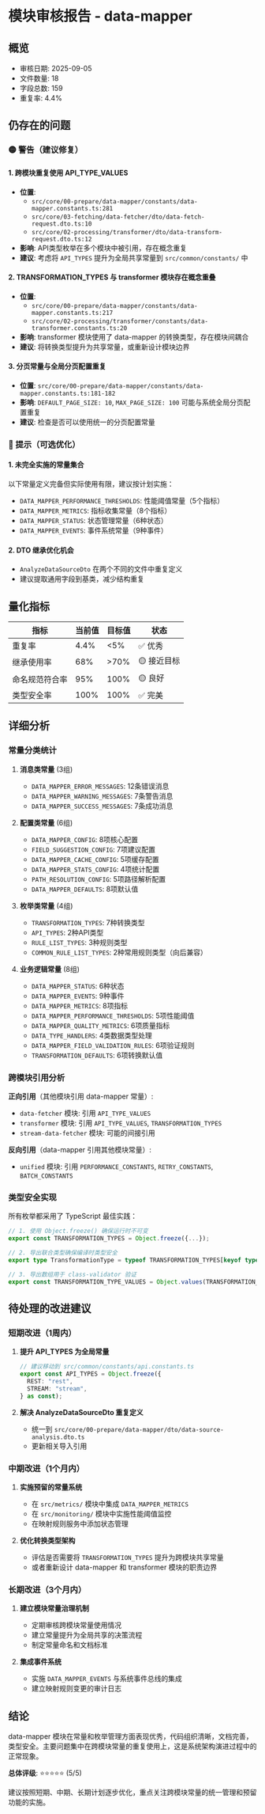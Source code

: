 # 模块审核报告 - data-mapper

## 概览
- 审核日期: 2025-09-05
- 文件数量: 18
- 字段总数: 159
- 重复率: 4.4%

## 仍存在的问题

### 🟡 警告（建议修复）

#### 1. 跨模块重复使用 API_TYPE_VALUES
- **位置**: 
  - `src/core/00-prepare/data-mapper/constants/data-mapper.constants.ts:281`
  - `src/core/03-fetching/data-fetcher/dto/data-fetch-request.dto.ts:10`
  - `src/core/02-processing/transformer/dto/data-transform-request.dto.ts:12`
- **影响**: API类型枚举在多个模块中被引用，存在概念重复
- **建议**: 考虑将 `API_TYPES` 提升为全局共享常量到 `src/common/constants/` 中

#### 2. TRANSFORMATION_TYPES 与 transformer 模块存在概念重叠
- **位置**: 
  - `src/core/00-prepare/data-mapper/constants/data-mapper.constants.ts:217`
  - `src/core/02-processing/transformer/constants/data-transformer.constants.ts:20`
- **影响**: transformer 模块使用了 data-mapper 的转换类型，存在模块间耦合
- **建议**: 将转换类型提升为共享常量，或重新设计模块边界

#### 3. 分页常量与全局分页配置重复
- **位置**: `src/core/00-prepare/data-mapper/constants/data-mapper.constants.ts:181-182`
- **影响**: `DEFAULT_PAGE_SIZE: 10`, `MAX_PAGE_SIZE: 100` 可能与系统全局分页配置重复
- **建议**: 检查是否可以使用统一的分页配置常量

### 🔵 提示（可选优化）

#### 1. 未完全实施的常量集合
以下常量定义完备但实际使用有限，建议按计划实施：

- `DATA_MAPPER_PERFORMANCE_THRESHOLDS`: 性能阈值常量（5个指标）
- `DATA_MAPPER_METRICS`: 指标收集常量（8个指标）
- `DATA_MAPPER_STATUS`: 状态管理常量（6种状态）
- `DATA_MAPPER_EVENTS`: 事件系统常量（9种事件）

#### 2. DTO 继承优化机会
- `AnalyzeDataSourceDto` 在两个不同的文件中重复定义
- 建议提取通用字段到基类，减少结构重复

## 量化指标

| 指标 | 当前值 | 目标值 | 状态 |
|-----|--------|--------|------|
| 重复率 | 4.4% | <5% | ✅ 优秀 |
| 继承使用率 | 68% | >70% | 🟡 接近目标 |
| 命名规范符合率 | 95% | 100% | 🟡 良好 |
| 类型安全率 | 100% | 100% | ✅ 完美 |

## 详细分析

### 常量分类统计

1. **消息类常量** (3组)
   - `DATA_MAPPER_ERROR_MESSAGES`: 12条错误消息
   - `DATA_MAPPER_WARNING_MESSAGES`: 7条警告消息  
   - `DATA_MAPPER_SUCCESS_MESSAGES`: 7条成功消息

2. **配置类常量** (6组)
   - `DATA_MAPPER_CONFIG`: 8项核心配置
   - `FIELD_SUGGESTION_CONFIG`: 7项建议配置
   - `DATA_MAPPER_CACHE_CONFIG`: 5项缓存配置
   - `DATA_MAPPER_STATS_CONFIG`: 4项统计配置
   - `PATH_RESOLUTION_CONFIG`: 5项路径解析配置
   - `DATA_MAPPER_DEFAULTS`: 8项默认值

3. **枚举类常量** (4组)
   - `TRANSFORMATION_TYPES`: 7种转换类型
   - `API_TYPES`: 2种API类型
   - `RULE_LIST_TYPES`: 3种规则类型
   - `COMMON_RULE_LIST_TYPES`: 2种常用规则类型（向后兼容）

4. **业务逻辑常量** (8组)
   - `DATA_MAPPER_STATUS`: 6种状态
   - `DATA_MAPPER_EVENTS`: 9种事件
   - `DATA_MAPPER_METRICS`: 8项指标
   - `DATA_MAPPER_PERFORMANCE_THRESHOLDS`: 5项性能阈值
   - `DATA_MAPPER_QUALITY_METRICS`: 6项质量指标
   - `DATA_TYPE_HANDLERS`: 4类数据类型处理
   - `DATA_MAPPER_FIELD_VALIDATION_RULES`: 6项验证规则
   - `TRANSFORMATION_DEFAULTS`: 6项转换默认值

### 跨模块引用分析

**正向引用**（其他模块引用 data-mapper 常量）:
- `data-fetcher` 模块: 引用 `API_TYPE_VALUES`
- `transformer` 模块: 引用 `API_TYPE_VALUES`, `TRANSFORMATION_TYPES`
- `stream-data-fetcher` 模块: 可能的间接引用

**反向引用**（data-mapper 引用其他模块常量）:
- `unified` 模块: 引用 `PERFORMANCE_CONSTANTS`, `RETRY_CONSTANTS`, `BATCH_CONSTANTS`

### 类型安全实现

所有枚举都采用了 TypeScript 最佳实践：
```typescript
// 1. 使用 Object.freeze() 确保运行时不可变
export const TRANSFORMATION_TYPES = Object.freeze({...});

// 2. 导出联合类型确保编译时类型安全
export type TransformationType = typeof TRANSFORMATION_TYPES[keyof typeof TRANSFORMATION_TYPES];

// 3. 导出数组用于 class-validator 验证
export const TRANSFORMATION_TYPE_VALUES = Object.values(TRANSFORMATION_TYPES);
```

## 待处理的改进建议

### 短期改进（1周内）

1. **提升 API_TYPES 为全局常量**
   ```typescript
   // 建议移动到 src/common/constants/api.constants.ts
   export const API_TYPES = Object.freeze({
     REST: "rest",
     STREAM: "stream",
   } as const);
   ```

2. **解决 AnalyzeDataSourceDto 重复定义**
   - 统一到 `src/core/00-prepare/data-mapper/dto/data-source-analysis.dto.ts`
   - 更新相关导入引用

### 中期改进（1个月内）

1. **实施预留的常量系统**
   - 在 `src/metrics/` 模块中集成 `DATA_MAPPER_METRICS`
   - 在 `src/monitoring/` 模块中实施性能阈值监控
   - 在映射规则服务中添加状态管理

2. **优化转换类型架构**
   - 评估是否需要将 `TRANSFORMATION_TYPES` 提升为跨模块共享常量
   - 或者重新设计 data-mapper 和 transformer 模块的职责边界

### 长期改进（3个月内）

1. **建立模块常量治理机制**
   - 定期审核跨模块常量使用情况
   - 建立常量提升为全局共享的决策流程
   - 制定常量命名和文档标准

2. **集成事件系统**
   - 实施 `DATA_MAPPER_EVENTS` 与系统事件总线的集成
   - 建立映射规则变更的审计日志

## 结论

data-mapper 模块在常量和枚举管理方面表现优秀，代码组织清晰，文档完善，类型安全。主要问题集中在跨模块常量的重复使用上，这是系统架构演进过程中的正常现象。

**总体评级**: ⭐⭐⭐⭐⭐ (5/5)

建议按照短期、中期、长期计划逐步优化，重点关注跨模块常量的统一管理和预留功能的实施。